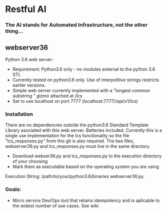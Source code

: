 # Restful AI
### The AI stands for Automated Infrastructure, not the other thing...
## webserver36
Python 3.6 web server:
- Requirement: Python3.6 only - no modules external to the python 3.6 STL
- Currently tested on python3.6 only. Use of interpolitive strings restricts earlier versions.
- Simple web server currently implemented with a "longest common substring " gizmo attached at /lcs
- Set to use localhost on port 7777 (localhost:7777//api/v1/lcs)

### Installation
There are no dependencies outside the python3.6 Standard Template Library asociated with this web server. 
Batteries included.
Currently this is a single use implementation for the lcs functionality so the file "lcs_responses.py" from this git is also required. The two files, webserver36.py and lcs_responses.py must live in the same directory.

- Download webser36.py and lcs_responses.py to the execution directory of your choosing
- Mark them as executable based on the operating system you are using

Execution String: /path/to/your/python3.6/binaries webserver36.py

### Goals:
- Micro service Dev/Ops tool that retains idempotency and is aplicable to the widest number of use cases. See wiki

